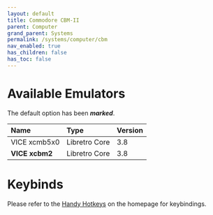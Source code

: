 ```yaml
---
layout: default
title: Commodore CBM-II
parent: Computer
grand_parent: Systems
permalink: /systems/computer/cbm
nav_enabled: true
has_children: false
has_toc: false
---
```


# Available Emulators

The default option has been ***marked***.

| Name                     | Type             | Version           |
|:-------------------------|:-----------------|:------------------|
| VICE xcmb5x0	           | Libretro Core    | 3.8               |
| **VICE xcbm2**	       | Libretro Core    | 3.8               |


# Keybinds 

Please refer to the [Handy Hotkeys](/#handy-hotkeys) on the homepage for keybindings.